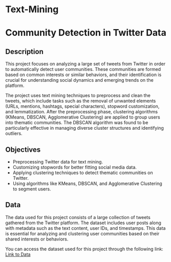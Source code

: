 # Text-Mining
# Community Detection in Twitter Data

## Description

This project focuses on analyzing a large set of tweets from Twitter in order to automatically detect user communities. These communities are formed based on common interests or similar behaviors, and their identification is crucial for understanding social dynamics and emerging trends on the platform.

The project uses text mining techniques to preprocess and clean the tweets, which include tasks such as the removal of unwanted elements (URLs, mentions, hashtags, special characters), stopword customization, and lemmatization. After the preprocessing phase, clustering algorithms (KMeans, DBSCAN, Agglomerative Clustering) are applied to group users into thematic communities. The DBSCAN algorithm was found to be particularly effective in managing diverse cluster structures and identifying outliers.

## Objectives
- Preprocessing Twitter data for text mining.
- Customizing stopwords for better fitting social media data.
- Applying clustering techniques to detect thematic communities on Twitter.
- Using algorithms like KMeans, DBSCAN, and Agglomerative Clustering to segment users.

## Data

The data used for this project consists of a large collection of tweets gathered from the Twitter platform. The dataset includes user posts along with metadata such as the text content, user IDs, and timestamps. This data is essential for analyzing and clustering user communities based on their shared interests or behaviors.

You can access the dataset used for this project through the following link:  
[Link to Data](https://www.kaggle.com/datasets/kazanova/sentiment140)
